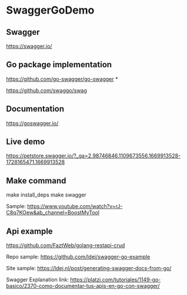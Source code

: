 # SwaggerGoDemo

## Swagger
https://swagger.io/

## Go package implementation
https://github.com/go-swagger/go-swagger *

https://github.com/swaggo/swag

## Documentation
https://goswagger.io/

## Live demo
https://petstore.swagger.io/?_ga=2.98746846.1109673556.1669913528-1728165471.1669913528

## Make command

make install_deps
make swagger

Sample: https://www.youtube.com/watch?v=rJ-C8q7KOew&ab_channel=BoostMyTool

## Api example
https://github.com/FaztWeb/golang-restapi-crud


Repo sample: https://github.com/ldej/swagger-go-example

Site sample: https://ldej.nl/post/generating-swagger-docs-from-go/

Swagger Explanation link: https://platzi.com/tutoriales/1149-go-basico/2370-como-documentar-tus-apis-en-go-con-swagger/
